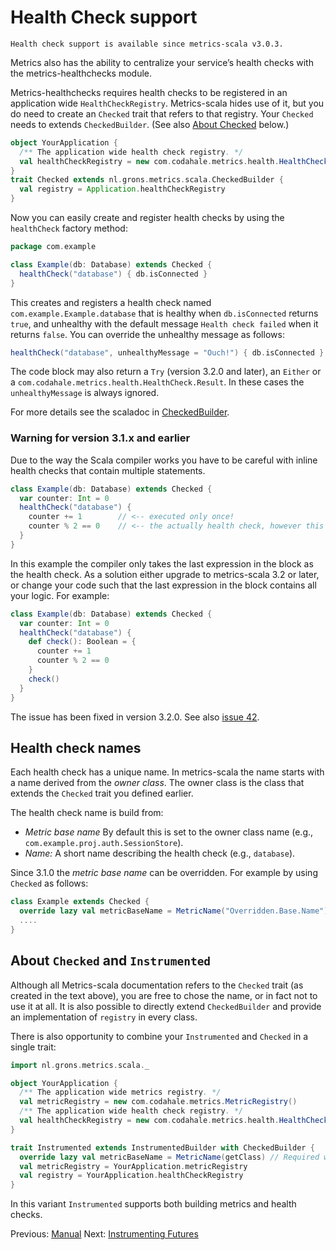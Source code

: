 # Health Check support

    Health check support is available since metrics-scala v3.0.3.

Metrics also has the ability to centralize your service’s health checks with the metrics-healthchecks module.

Metrics-healthchecks requires health checks to be registered in an application wide `HealthCheckRegistry`. Metrics-scala hides use of it, but you do need to create an `Checked` trait that refers to that registry. Your `Checked` needs to extends `CheckedBuilder`. (See also [About Checked](#about-checked-and-instrumented) below.)

```scala
object YourApplication {
  /** The application wide health check registry. */
  val healthCheckRegistry = new com.codahale.metrics.health.HealthCheckRegistry();
}
trait Checked extends nl.grons.metrics.scala.CheckedBuilder {
  val registry = Application.healthCheckRegistry
}
```

Now you can easily create and register health checks by using the `healthCheck` factory method:

```scala
package com.example

class Example(db: Database) extends Checked {
  healthCheck("database") { db.isConnected }
}
```

This creates and registers a health check named `com.example.Example.database` that is healthy when `db.isConnected` returns `true`, and unhealthy with the default message `Health check failed` when it returns `false`. You can override the unhealthy message as follows:

```scala
healthCheck("database", unhealthyMessage = "Ouch!") { db.isConnected }
```

The code block may also return a `Try` (version 3.2.0 and later), an `Either` or a `com.codahale.metrics.health.HealthCheck.Result`. In these cases the `unhealthyMessage` is always ignored.

For more details see the scaladoc in [CheckedBuilder](/src/main/scala/nl/grons/metrics/scala/CheckedBuilder.scala).

### Warning for version 3.1.x and earlier

Due to the way the Scala compiler works you have to be careful with inline health checks that contain multiple statements.

```scala
class Example(db: Database) extends Checked {
  var counter: Int = 0
  healthCheck("database") {
    counter += 1        // <-- executed only once!
    counter % 2 == 0    // <-- the actually health check, however this will return the same value always!
  }
}
```

In this example the compiler only takes the last expression in the block as the health check. As a solution either upgrade to metrics-scala 3.2 or later, or change your code such that the last expression in the block contains all your logic. For example:

```scala
class Example(db: Database) extends Checked {
  var counter: Int = 0
  healthCheck("database") {
    def check(): Boolean = {
      counter += 1
      counter % 2 == 0
    }
    check()
  }
}
```

The issue has been fixed in version 3.2.0. See also [issue 42](https://github.com/erikvanoosten/metrics-scala/issues/42).

## Health check names

Each health check has a unique name. In metrics-scala the name starts with a name derived from the *owner class*.
The owner class is the class that extends the `Checked` trait you defined earlier.

The health check name is build from:

* *Metric base name* By default this is set to the owner class name (e.g., `com.example.proj.auth.SessionStore`).
* *Name:* A short name describing the health check (e.g., `database`).

Since 3.1.0 the *metric base name* can be overridden. For example by using `Checked` as follows:

```scala
class Example extends Checked {
  override lazy val metricBaseName = MetricName("Overridden.Base.Name")
  ....
}
```


## About `Checked` and `Instrumented`

Although all Metrics-scala documentation refers to the `Checked` trait (as created in the text above), you are free to chose the name, or in fact not to use it at all. It is also possible to directly extend `CheckedBuilder` and provide an implementation of `registry` in every class.

There is also opportunity to combine your `Instrumented` and `Checked` in a single trait:

```scala
import nl.grons.metrics.scala._

object YourApplication {
  /** The application wide metrics registry. */
  val metricRegistry = new com.codahale.metrics.MetricRegistry()
  /** The application wide health check registry. */
  val healthCheckRegistry = new com.codahale.metrics.health.HealthCheckRegistry();
}

trait Instrumented extends InstrumentedBuilder with CheckedBuilder {
  override lazy val metricBaseName = MetricName(getClass) // Required with 3.1.0, optional since 3.1.1.
  val metricRegistry = YourApplication.metricRegistry
  val registry = YourApplication.healthCheckRegistry
}
```

In this variant `Instrumented` supports both building metrics and health checks.

Previous: [Manual](/docs/Manual.md) Next: [Instrumenting Futures](/docs/Futures.md)

